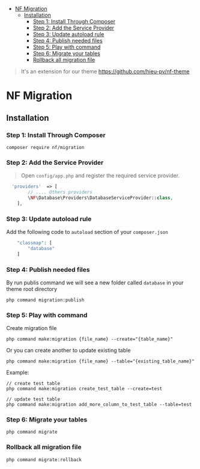 - [NF Migration](#nf-migration)
    - [Installation](#installation)
        - [Step 1: Install Through Composer](#step-1-install-through-composer)
        - [Step 2: Add the Service Provider](#step-2-add-the-service-provider)
        - [Step 3: Update autoload rule](#step-3-update-autoload-rule)
        - [Step 4: Publish needed files](#step-4-publish-needed-files)
        - [Step 5: Play with command](#step-5-play-with-command)
        - [Step 6: Migrate your tables](#step-6-migrate-your-tables)
        - [Rollback all migration file](#rollback-all-migration-file)

> It's an extension for our theme https://github.com/hieu-pv/nf-theme

# NF Migration

## Installation

### Step 1: Install Through Composer

```
composer require nf/migration
```

### Step 2: Add the Service Provider

> Open `config/app.php` and register the required service provider.

```php
  'providers'  => [
        // .... Others providers
        \NF\Database\Providers\DatabaseServiceProvider::class,
    ],
```

### Step 3: Update autoload rule

Add the following code to `autoload` section of your `composer.json`

```php
    "classmap": [
        "database"
    ]
```

### Step 4: Publish needed files

By run publis command we will see a new folder called `database` in your theme root directory

```
php command migration:publish
```

### Step 5: Play with command

Create migration file

```
php command make:migration {file_name} --create="{table_name}"
```

Or you can create another to update existing table

```
php command make:migration {file_name} --table="{existing_table_name}"
```

Example:

```
// create test table
php command make:migration create_test_table --create=test

// update test table
php command make:migration add_more_column_to_test_table --table=test
```

### Step 6: Migrate your tables

```
php command migrate
```

### Rollback all migration file

```
php command migrate:rollback
```
